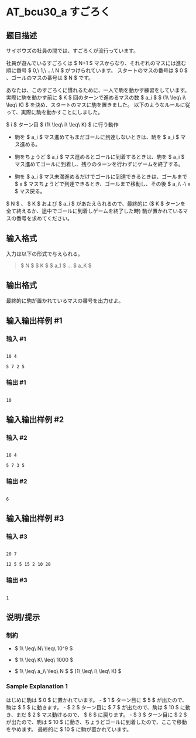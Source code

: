 # AT_bcu30_a すごろく

## 题目描述

[problemUrl]: https://atcoder.jp/contests/bcu30/tasks/bcu30_a

サイボウズの社員の間では、すごろくが流行っています。

社員が遊んでいるすごろくは $ N+1 $ マスからなり、それぞれのマスには進む順に番号 $ 0,\ 1,\ ...\ N $ がつけられています。 スタートのマスの番号は $ 0 $ 、ゴールのマスの番号は $ N $ です。

あなたは、このすごろくに慣れるために、一人で駒を動かす練習をしています。 実際に駒を動かす前に $ K $ 回のターンで進めるマスの数 $ a_i $ $ (1\ \leq\ i\ \leq\ K) $ を決め、スタートのマスに駒を置きました。 以下のようなルールに従って、実際に駒を動かすことにしました。

$ i $ ターン目 $ (1\ \leq\ i\ \leq\ K) $ に行う動作

- 駒を $ a_i $ マス進めてもまだゴールに到達しないときは、駒を $ a_i $ マス進める。
- 駒をちょうど $ a_i $ マス進めるとゴールに到着するときは、駒を $ a_i $ マス進めてゴールに到着し、残りのターンを行わずにゲームを終了する。
- 駒を $ a_i $ マス未満進めるだけでゴールに到達できるときは、ゴールまで $ x $ マスちょうどで到達できるとき、ゴールまで移動し、その後 $ a_i\ -\ x $ マス戻る。

$ N $ 、 $ K $ および $ a_i $ があたえられるので、最終的に ($ K $ ターンを全て終えるか、途中でゴールに到着しゲームを終了した時) 駒が置かれているマスの番号を求めてください。

## 输入格式

入力は以下の形式で与えられる。

> $ N $ $ K $ $ a_1 $ ... $ a_K $

## 输出格式

最終的に駒が置かれているマスの番号を出力せよ。

## 输入输出样例 #1

### 输入 #1

```
10 4
5 7 2 5
```

### 输出 #1

```
10
```

## 输入输出样例 #2

### 输入 #2

```
10 4
5 7 3 5
```

### 输出 #2

```
6
```

## 输入输出样例 #3

### 输入 #3

```
20 7
12 5 5 15 2 10 20
```

### 输出 #3

```
1
```

## 说明/提示

### 制約

- $ 1\ \leq\ N\ \leq\ 10^9 $
- $ 1\ \leq\ K\ \leq\ 1000 $
- $ 1\ \leq\ a_i\ \leq\ N $ $ (1\ \leq\ i\ \leq\ K) $

### Sample Explanation 1

はじめに駒は $ 0 $ に置かれています。 - $ 1 $ ターン目に $ 5 $ が出たので、駒は $ 5 $ に動きます。 - $ 2 $ ターン目に $ 7 $ が出たので、駒は $ 10 $ に動き、まだ $ 2 $ マス動けるので、 $ 8 $ に戻ります。 - $ 3 $ ターン目に $ 2 $ が出たので、駒は $ 10 $ に動き、ちょうどゴールに到着したので、ここで移動をやめます。 最終的に $ 10 $ に駒が置かれています。